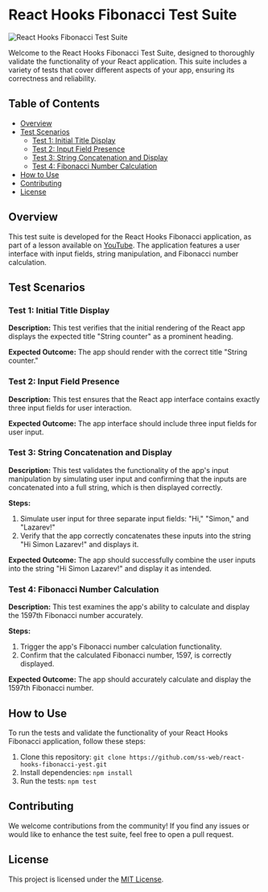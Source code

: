 # React Hooks Fibonacci Test Suite

![React Hooks Fibonacci Test Suite](https://ss-web.ru/assets/images/fib-min.jpg)

Welcome to the React Hooks Fibonacci Test Suite, designed to thoroughly validate the functionality of your React application. This suite includes a variety of tests that cover different aspects of your app, ensuring its correctness and reliability.

## Table of Contents

- [Overview](#overview)
- [Test Scenarios](#test-scenarios)
  - [Test 1: Initial Title Display](#test-1-initial-title-display)
  - [Test 2: Input Field Presence](#test-2-input-field-presence)
  - [Test 3: String Concatenation and Display](#test-3-string-concatenation-and-display)
  - [Test 4: Fibonacci Number Calculation](#test-4-fibonacci-number-calculation)
- [How to Use](#how-to-use)
- [Contributing](#contributing)
- [License](#license)

## Overview

This test suite is developed for the React Hooks Fibonacci application, as part of a lesson available on [YouTube](https://www.youtube.com/watch?v=KbDAbYc7sD4). The application features a user interface with input fields, string manipulation, and Fibonacci number calculation.

## Test Scenarios

### Test 1: Initial Title Display

**Description:** This test verifies that the initial rendering of the React app displays the expected title "String counter" as a prominent heading.

**Expected Outcome:** The app should render with the correct title "String counter."

### Test 2: Input Field Presence

**Description:** This test ensures that the React app interface contains exactly three input fields for user interaction.

**Expected Outcome:** The app interface should include three input fields for user input.

### Test 3: String Concatenation and Display

**Description:** This test validates the functionality of the app's input manipulation by simulating user input and confirming that the inputs are concatenated into a full string, which is then displayed correctly.

**Steps:**
1. Simulate user input for three separate input fields: "Hi," "Simon," and "Lazarev!"
2. Verify that the app correctly concatenates these inputs into the string "Hi Simon Lazarev!" and displays it.

**Expected Outcome:** The app should successfully combine the user inputs into the string "Hi Simon Lazarev!" and display it as intended.

### Test 4: Fibonacci Number Calculation

**Description:** This test examines the app's ability to calculate and display the 1597th Fibonacci number accurately.

**Steps:**
1. Trigger the app's Fibonacci number calculation functionality.
2. Confirm that the calculated Fibonacci number, 1597, is correctly displayed.

**Expected Outcome:** The app should accurately calculate and display the 1597th Fibonacci number.

## How to Use

To run the tests and validate the functionality of your React Hooks Fibonacci application, follow these steps:

1. Clone this repository: `git clone https://github.com/ss-web/react-hooks-fibonacci-yest.git`
2. Install dependencies: `npm install`
3. Run the tests: `npm test`

## Contributing

We welcome contributions from the community! If you find any issues or would like to enhance the test suite, feel free to open a pull request.

## License

This project is licensed under the [MIT License](LICENSE).

